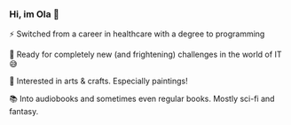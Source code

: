 ### Hi, im Ola 👋

<!--
**olaamb/olaamb** is a ✨ _special_ ✨ repository because its `README.md` (this file) appears on your GitHub profile. 

Im currently studying to become a java-developer at IT-högskolan in Gothenburg. My first mission in programming is to try to soak up whatever is ahead of me. Im hoping to be able to use my skills to eventually contribute to something positive for people in this world. 
-->


⚡ Switched from a career in healthcare with a degree to programming

👊 Ready for completely new (and frightening) challenges in the world of IT 😅

🎨 Interested in arts & crafts. Especially paintings!

📚 Into audiobooks and sometimes even regular books. Mostly sci-fi and fantasy.



